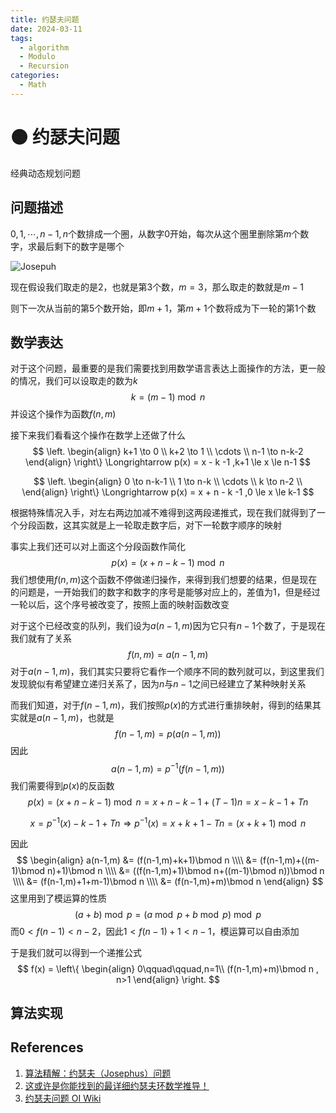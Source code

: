 ```yaml
---
title: 约瑟夫问题
date: 2024-03-11
tags: 
  - algorithm
  - Modulo
  - Recursion
categories: 
  - Math
---
```


# 🟠 约瑟夫问题

经典动态规划问题

<!-- more -->

## 问题描述

$0,1,\cdots, n-1,n$个数排成一个圈，从数字$0$开始，每次从这个圈里删除第$m$个数字，求最后剩下的数字是哪个

![Josepuh](https://mdstore.oss-cn-beijing.aliyuncs.com/markdown/Josepuh.png)

现在假设我们取走的是$2$，也就是第$3$个数，$m=3$，那么取走的数就是$m-1$

则下一次从当前的第$5$个数开始，即$m+1$，第$m+1$个数将成为下一轮的第$1$个数

## 数学表达

对于这个问题，最重要的是我们需要找到用数学语言表达上面操作的方法，更一般的情况，我们可以设取走的数为$k$
$$
k = (m-1)\bmod n
$$
并设这个操作为函数$f(n,m)$

接下来我们看看这个操作在数学上还做了什么
$$
\left.
\begin{align}
k+1 \to 0 \\
k+2 \to 1 \\
\cdots \\
n-1 \to n-k-2
\end{align}
\right\}
\Longrightarrow p(x) = x - k -1 ,k+1 \le x \le n-1
$$

$$
\left.
\begin{align}
0 \to n-k-1 \\
1 \to n-k \\
\cdots \\
k \to n-2 \\
\end{align}
\right\}
\Longrightarrow p(x) = x + n - k -1 ,0 \le x \le k-1
$$


根据特殊情况入手，对左右两边加减不难得到这两段递推式，现在我们就得到了一个分段函数，这其实就是上一轮取走数字后，对下一轮数字顺序的映射

事实上我们还可以对上面这个分段函数作简化
$$
p(x) = (x+n-k-1)\bmod n
$$
我们想使用$f(n,m)$这个函数不停做递归操作，来得到我们想要的结果，但是现在的问题是，一开始我们的数字和数字的序号是能够对应上的，差值为$1$，但是经过一轮以后，这个序号被改变了，按照上面的映射函数改变

对于这个已经改变的队列，我们设为$a(n-1,m)$因为它只有$n-1$个数了，于是现在我们就有了关系
$$
f(n,m) = a(n-1,m)
$$
对于$a(n-1,m)$，我们其实只要将它看作一个顺序不同的数列就可以，到这里我们发现貌似有希望建立递归关系了，因为$n$与$n-1$之间已经建立了某种映射关系

而我们知道，对于$f(n-1,m)$，我们按照$p(x)$的方式进行重排映射，得到的结果其实就是$a(n-1,m)$，也就是
$$
f(n-1,m) = p(a(n-1,m))
$$
因此
$$
a(n-1,m) = p^{-1}(f(n-1,m))
$$
我们需要得到$p(x)$的反函数
$$
p(x) = (x+n-k-1)\bmod n = x+n-k-1+(T-1)n = x-k-1+Tn
$$

$$
x= p^{-1}(x)-k-1+Tn \Longrightarrow p^{-1}(x) = x+k+1-Tn = (x+k+1) \bmod n
$$

因此
$$
\begin{align}
a(n-1,m) &= (f(n-1,m)+k+1)\bmod n \\\\
  &= (f(n-1,m)+((m-1)\bmod n)+1)\bmod n \\\\
  &= ((f(n-1,m)+1)\bmod n+((m-1)\bmod n))\bmod n \\\\
  &= (f(n-1,m)+1+m-1)\bmod n \\\\
  &= (f(n-1,m)+m)\bmod n 
\end{align}
$$
这里用到了模运算的性质
$$
(a+b)\bmod p = (a\bmod p + b\bmod p)\bmod p
$$
而$0<f(n-1)<n-2$，因此$1<f(n-1)+1<n-1$，模运算可以自由添加

于是我们就可以得到一个递推公式
$$
f(x) = 
\left\{
\begin{align}
0\qquad\qquad,n=1\\
(f(n-1,m)+m)\bmod n , n>1
\end{align}
\right.
$$

## 算法实现



## References

1. [算法精解：约瑟夫（Josephus）问题](https://zhuanlan.zhihu.com/p/35487124)
2. [这或许是你能找到的最详细约瑟夫环数学推导！](https://www.zhihu.com/tardis/zm/art/121159246?source_id=1003)
3. [约瑟夫问题 OI Wiki](https://oi-wiki.org/misc/josephus/)
